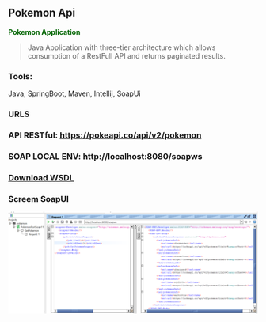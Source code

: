 ## Pokemon Api
<b style='color:darkgreen'>Pokemon Application</b>

>Java Application with three-tier architecture which allows consumption of a RestFull API  and returns paginated results.


### Tools:
Java, SpringBoot, Maven, Intellij, SoapUi

### URLS
### API RESTful: https://pokeapi.co/api/v2/pokemon
### SOAP LOCAL ENV: http://localhost:8080/soapws

### [Download WSDL](src/main/resources/docs/pokemon.wsdl)

### Screem SoapUI
![My Image](src/main/resources/docs/SoapUI.png)